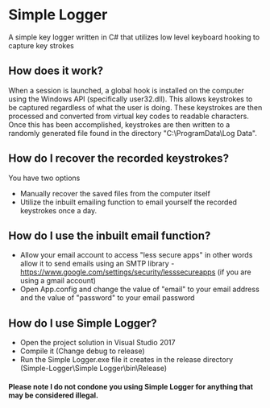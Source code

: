 # Simple Logger
A simple key logger written in C# that utilizes low level keyboard hooking to capture key strokes

## How does it work?
When a session is launched, a global hook is installed on the computer using the Windows API (specifically user32.dll). This allows keystrokes to be captured regardless of what the user is doing. These keystrokes are then processed and converted from virtual key codes to readable characters. Once this has been accomplished, keystrokes are then written to a randomly generated file found in the directory "C:\ProgramData\Log Data".

## How do I recover the recorded keystrokes?
You have two options
* Manually recover the saved files from the computer itself 
* Utilize the inbuilt emailing function to email yourself the recorded keystrokes once a day.

## How do I use the inbuilt email function?
* Allow your email account to access "less secure apps" in other words allow it to send emails using an SMTP library - https://www.google.com/settings/security/lesssecureapps (if you are using a gmail account)
* Open App.config and change the value of "email" to your email address and the value of "password" to your email password

## How do I use Simple Logger?
* Open the project solution in Visual Studio 2017
* Compile it  (Change debug to release)
* Run the Simple Logger.exe file it creates in the release directory (Simple-Logger\Simple Logger\bin\Release)

#### Please note I do not condone you using Simple Logger for anything that may be considered illegal.
